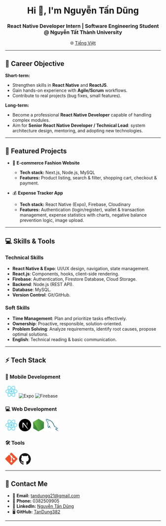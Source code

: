 <h1 align="center">Hi 👋, I'm Nguyễn Tấn Dũng</h1>
<h3 align="center">React Native Developer Intern | Software Engineering Student @ Nguyễn Tất Thành University</h3>

<p align="center">
  🌐 <a href="./README.md">Tiếng Việt</a>
</p>

---

## 🎯 Career Objective  

**Short-term:**  
- Strengthen skills in **React Native** and **ReactJS**.  
- Gain hands-on experience with **Agile/Scrum** workflows.  
- Contribute to real projects (bug fixes, small features).  

**Long-term:**  
- Become a professional **React Native Developer** capable of handling complex modules.  
- Aim for **Senior React Native Developer / Technical Lead**: system architecture design, mentoring, and adopting new technologies.  

---

## 📂 Featured Projects  

- 📱 **E-commerce Fashion Website**  
  - **Tech stack:** Next.js, Node.js, MySQL  
  - **Features:** Product listing, search & filter, shopping cart, checkout & payment.  

- 💰 **Expense Tracker App**  
  - **Tech stack:** React Native (Expo), Firebase, Cloudinary  
  - **Features:** Authentication (login/register), wallet & transaction management, expense statistics with charts, negative balance prevention logic, image upload.  

---

## 💻 Skills & Tools  

### Technical Skills  
- **React Native & Expo**: UI/UX design, navigation, state management.  
- **React.js**: Components, hooks, client-side rendering.  
- **Firebase**: Authentication, Firestore Database, Cloud Storage.  
- **Backend**: Node.js (REST API).  
- **Database**: MySQL.  
- **Version Control**: Git/GitHub.  

### Soft Skills  
- **Time Management**: Plan and prioritize tasks effectively.  
- **Ownership**: Proactive, responsible, solution-oriented.  
- **Problem Solving**: Analyze requirements, identify root causes, propose optimal solutions.  
- **English**: Technical reading & basic communication.  

---

## ⚡ Tech Stack  

<h3>📱 Mobile Development</h3>
<p align="left">
  <img src="https://raw.githubusercontent.com/devicons/devicon/master/icons/react/react-original.svg" alt="React Native" width="40" height="40"/>
  <img src="https://avatars.githubusercontent.com/u/12504344?s=200&v=4" alt="Expo" width="40" height="40"/>
  <img src="https://www.vectorlogo.zone/logos/firebase/firebase-icon.svg" alt="Firebase" width="40" height="40"/>
</p>

<h3>💻 Web Development</h3>
<p align="left">
  <img src="https://raw.githubusercontent.com/devicons/devicon/master/icons/react/react-original.svg" alt="React" width="40" height="40"/>
  <img src="https://raw.githubusercontent.com/devicons/devicon/master/icons/nextjs/nextjs-original.svg" alt="Next.js" width="40" height="40"/>
  <img src="https://raw.githubusercontent.com/devicons/devicon/master/icons/nodejs/nodejs-original.svg" alt="Node.js" width="40" height="40"/>
  <img src="https://raw.githubusercontent.com/devicons/devicon/master/icons/mysql/mysql-original.svg" alt="MySQL" width="40" height="40"/>
</p>

<h3>🛠️ Tools</h3>
<p align="left">
  <img src="https://raw.githubusercontent.com/devicons/devicon/master/icons/git/git-original.svg" alt="Git" width="40" height="40"/>
  <img src="https://raw.githubusercontent.com/devicons/devicon/master/icons/github/github-original.svg" alt="GitHub" width="40" height="40"/>
</p>

---

## 💬 Contact Me  

- 📧 **Email:** [tandungg21@gmail.com](mailto:tandungg21@gmail.com)  
- 📱 **Phone:** 0382509905  
- 💼 **LinkedIn:** [Nguyễn Tấn Dũng](https://www.linkedin.com/in/nguyen-tan-dung-8a26b9385/)  
- 🖥️ **GitHub:** [TanDung382](https://github.com/TanDung382)  

---
